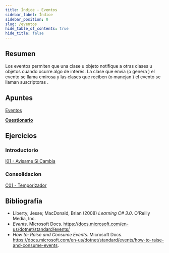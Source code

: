 ```yaml
---
title: Índice - Eventos
sidebar_label: Índice
sidebar_position: 0
slug: /eventos
hide_table_of_contents: true
hide_title: false
---
```


## Resumen
Los eventos permiten que una clase u objeto notifique a otras clases u objetos cuando ocurre algo de interés. La clase que envía (o genera ) el evento se llama emirosa y las clases que reciben (o manejan ) el evento se llaman suscriptoras .

## Apuntes
[Eventos](./Apuntes/00-eventos.md)

**[Cuestionario](./Apuntes/cuestionario.md)**

## Ejercicios
### Introductorio

[I01 - Avisame Si Cambia](./Ejercicios/I01-avisame-si-cambia.md)
### Consolidacion

[C01 - Temporizador](./Ejercicios/C01-temporizador.md)

## Bibliografía

* Liberty, Jesse; MacDonald, Brian (2008) *Learning C# 3.0*.  O'Reilly Media, Inc.
* *Events*. Microsoft Docs. https://docs.microsoft.com/en-us/dotnet/standard/events/
* *How to: Raise and Consume Events*. Microsoft Docs. https://docs.microsoft.com/en-us/dotnet/standard/events/how-to-raise-and-consume-events.

